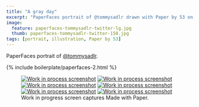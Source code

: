 ```yaml
---
title: "A gray day"
excerpt: "PaperFaces portrait of @tommysadlr drawn with Paper by 53 on an iPad."
image: 
  feature: paperfaces-tommysadlr-twitter-lg.jpg
  thumb: paperfaces-tommysadlr-twitter-150.jpg
tags: [portrait, illustration, Paper by 53]
---
```


PaperFaces portrait of [@tommysadlr](http://twitter.com/tommysadlr).

{% include boilerplate/paperfaces-2.html %}

<figure class="third">
	<a href="{{ site.url }}/images/paperfaces-tommysadlr-process-1-lg.jpg"><img src="{{ site.url }}/images/paperfaces-tommysadlr-process-1-600.jpg" alt="Work in process screenshot"></a>
	<a href="{{ site.url }}/images/paperfaces-tommysadlr-process-2-lg.jpg"><img src="{{ site.url }}/images/paperfaces-tommysadlr-process-2-600.jpg" alt="Work in process screenshot"></a>
	<a href="{{ site.url }}/images/paperfaces-tommysadlr-process-3-lg.jpg"><img src="{{ site.url }}/images/paperfaces-tommysadlr-process-3-600.jpg" alt="Work in process screenshot"></a>
	<a href="{{ site.url }}/images/paperfaces-tommysadlr-process-4-lg.jpg"><img src="{{ site.url }}/images/paperfaces-tommysadlr-process-4-600.jpg" alt="Work in process screenshot"></a>
	<a href="{{ site.url }}/images/paperfaces-tommysadlr-process-5-lg.jpg"><img src="{{ site.url }}/images/paperfaces-tommysadlr-process-5-600.jpg" alt="Work in process screenshot"></a>
	<a href="{{ site.url }}/images/paperfaces-tommysadlr-process-6-lg.jpg"><img src="{{ site.url }}/images/paperfaces-tommysadlr-process-6-600.jpg" alt="Work in process screenshot"></a>
	<figcaption>Work in progress screen captures Made with Paper.</figcaption>
</figure>
